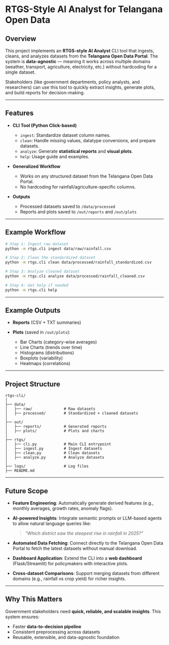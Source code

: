 # RTGS-Style AI Analyst for Telangana Open Data

## Overview

This project implements an **RTGS-style AI Analyst** CLI tool that ingests, cleans, and analyzes datasets from the **Telangana Open Data Portal**.
The system is **data-agnostic** — meaning it works across multiple domains (weather, transport, agriculture, electricity, etc.) without hardcoding for a single dataset.

Stakeholders (like government departments, policy analysts, and researchers) can use this tool to quickly extract insights, generate plots, and build reports for decision-making.

---

## Features

* **CLI Tool (Python Click-based)**

  * `ingest`: Standardize dataset column names.
  * `clean`: Handle missing values, datatype conversions, and prepare datasets.
  * `analyze`: Generate **statistical reports** and **visual plots**.
  * `help`: Usage guide and examples.

* **Generalized Workflow**

  * Works on any structured dataset from the Telangana Open Data Portal.
  * No hardcoding for rainfall/agriculture-specific columns.

* **Outputs**

  * Processed datasets saved to `/data/processed`
  * Reports and plots saved to `/out/reports` and `/out/plots`

---

## Example Workflow

```bash
# Step 1: Ingest raw dataset
python -m rtgs.cli ingest data/raw/rainfall.csv

# Step 2: Clean the standardized dataset
python -m rtgs.cli clean data/processed/rainfall_standardized.csv

# Step 3: Analyze cleaned dataset
python -m rtgs.cli analyze data/processed/rainfall_cleaned.csv

# Step 4: Get help if needed
python -m rtgs.cli help
```

---

## Example Outputs

* **Reports** (CSV + TXT summaries)
* **Plots** (saved in `/out/plots`):

  * Bar Charts (category-wise averages)
  * Line Charts (trends over time)
  * Histograms (distributions)
  * Boxplots (variability)
  * Heatmaps (correlations)

---

## Project Structure

```
rtgs-cli/
│
├── data/
│   ├── raw/              # Raw datasets
│   ├── processed/        # Standardized + cleaned datasets
│
├── out/
│   ├── reports/          # Generated reports
│   ├── plots/            # Plots and charts
│
├── rtgs/
│   ├── cli.py            # Main CLI entrypoint
│   ├── ingest.py         # Ingest datasets
│   ├── clean.py          # Clean datasets
│   ├── analyze.py        # Analyze datasets
│
├── logs/                 # Log files
├── README.md
```

---

## Future Scope

* **Feature Engineering**:
  Automatically generate derived features (e.g., monthly averages, growth rates, anomaly flags).

* **AI-powered Insights**:
  Integrate semantic prompts or LLM-based agents to allow natural language queries like:

  > *"Which district saw the steepest rise in rainfall in 2025?"*

* **Automated Data Fetching**:
  Connect directly to the Telangana Open Data Portal to fetch the latest datasets without manual download.

* **Dashboard Application**:
  Extend the CLI into a **web dashboard** (Flask/Streamlit) for policymakers with interactive plots.

* **Cross-dataset Comparisons**:
  Support merging datasets from different domains (e.g., rainfall vs crop yield) for richer insights.

---

## Why This Matters

Government stakeholders need **quick, reliable, and scalable insights**.
This system ensures:

* Faster **data-to-decision pipeline**
* Consistent preprocessing across datasets
* Reusable, extensible, and data-agnostic foundation
